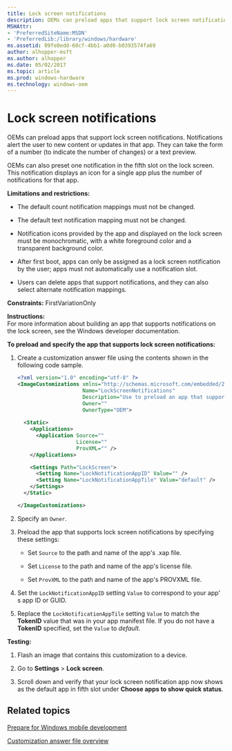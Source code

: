 ```yaml
---
title: Lock screen notifications
description: OEMs can preload apps that support lock screen notifications.
MSHAttr:
- 'PreferredSiteName:MSDN'
- 'PreferredLib:/library/windows/hardware'
ms.assetid: 09fe0edd-60cf-4bb1-a0d0-b0393574fa69
author: alhopper-msft
ms.author: alhopper
ms.date: 05/02/2017
ms.topic: article
ms.prod: windows-hardware
ms.technology: windows-oem
---
```


# Lock screen notifications


OEMs can preload apps that support lock screen notifications. Notifications alert the user to new content or updates in that app. They can take the form of a number (to indicate the number of changes) or a text preview.

OEMs can also preset one notification in the fifth slot on the lock screen. This notification displays an icon for a single app plus the number of notifications for that app.

**Limitations and restrictions:**

-   The default count notification mappings must not be changed.

-   The default text notification mapping must not be changed.

-   Notification icons provided by the app and displayed on the lock screen must be monochromatic, with a white foreground color and a transparent background color.

-   After first boot, apps can only be assigned as a lock screen notification by the user; apps must not automatically use a notification slot.

-   Users can delete apps that support notifications, and they can also select alternate notification mappings.

<a href="" id="constraints---firstvariationonly"></a>**Constraints:** FirstVariationOnly  

<a href="" id="instructions-"></a>**Instructions:**  
For more information about building an app that supports notifications on the lock screen, see the Windows developer documentation.

**To preload and specify the app that supports lock screen notifications:**

1.  Create a customization answer file using the contents shown in the following code sample.

    ```XML
    <?xml version="1.0" encoding="utf-8" ?>  
    <ImageCustomizations xmlns="http://schemas.microsoft.com/embedded/2004/10/ImageUpdate"  
                         Name="LockScreenNotifications"  
                         Description="Use to preload an app that supports lock screen notifications and set the app to use the 5th slot on the lock screen."  
                         Owner=""  
                         OwnerType="OEM"> 
      
      <Static>  
        <Applications>
          <Application Source=""
                       License=""
                       ProvXML="" />
        </Applications>

        <Settings Path="LockScreen">  
          <Setting Name="LockNotificationAppID" Value="" /> 
          <Setting Name="LockNotificationAppTile" Value="default" />  
        </Settings>  
      </Static>

    </ImageCustomizations>
    ```

2.  Specify an `Owner`.

3.  Preload the app that supports lock screen notifications by specifying these settings:

    -   Set `Source` to the path and name of the app's .xap file.

    -   Set `License` to the path and name of the app's license file.

    -   Set `ProvXML` to the path and name of the app's PROVXML file.

4.  Set the `LockNotificationAppID` setting `Value` to correspond to your app' s app ID or GUID.

5.  Replace the `LockNotificationAppTile` setting `Value` to match the **TokenID** value that was in your app manifest file. If you do not have a **TokenID** specified, set the `Value` to *default*.

<a href="" id="testing-"></a>**Testing:**  
1.  Flash an image that contains this customization to a device.

2.  Go to **Settings** &gt; **Lock screen**.

3.  Scroll down and verify that your lock screen notification app now shows as the default app in fifth slot under **Choose apps to show quick status**.

## Related topics

[Prepare for Windows mobile development](https://docs.microsoft.com/en-us/windows-hardware/manufacture/mobile/preparing-for-windows-mobile-development)

[Customization answer file overview](https://docs.microsoft.com/en-us/windows-hardware/customize/mobile/mcsf/customization-answer-file)
